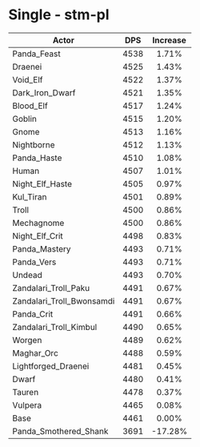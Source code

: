 # Single - stm-pl
| Actor | DPS | Increase |
|---|:---:|:---:|
|Panda_Feast|4538|1.71%|
|Draenei|4525|1.43%|
|Void_Elf|4522|1.37%|
|Dark_Iron_Dwarf|4521|1.35%|
|Blood_Elf|4517|1.24%|
|Goblin|4515|1.20%|
|Gnome|4513|1.16%|
|Nightborne|4512|1.13%|
|Panda_Haste|4510|1.08%|
|Human|4507|1.01%|
|Night_Elf_Haste|4505|0.97%|
|Kul_Tiran|4501|0.89%|
|Troll|4500|0.86%|
|Mechagnome|4500|0.86%|
|Night_Elf_Crit|4498|0.83%|
|Panda_Mastery|4493|0.71%|
|Panda_Vers|4493|0.71%|
|Undead|4493|0.70%|
|Zandalari_Troll_Paku|4491|0.67%|
|Zandalari_Troll_Bwonsamdi|4491|0.67%|
|Panda_Crit|4491|0.66%|
|Zandalari_Troll_Kimbul|4490|0.65%|
|Worgen|4489|0.62%|
|Maghar_Orc|4488|0.59%|
|Lightforged_Draenei|4481|0.45%|
|Dwarf|4480|0.41%|
|Tauren|4478|0.37%|
|Vulpera|4465|0.08%|
|Base|4461|0.00%|
|Panda_Smothered_Shank|3691|-17.28%|
